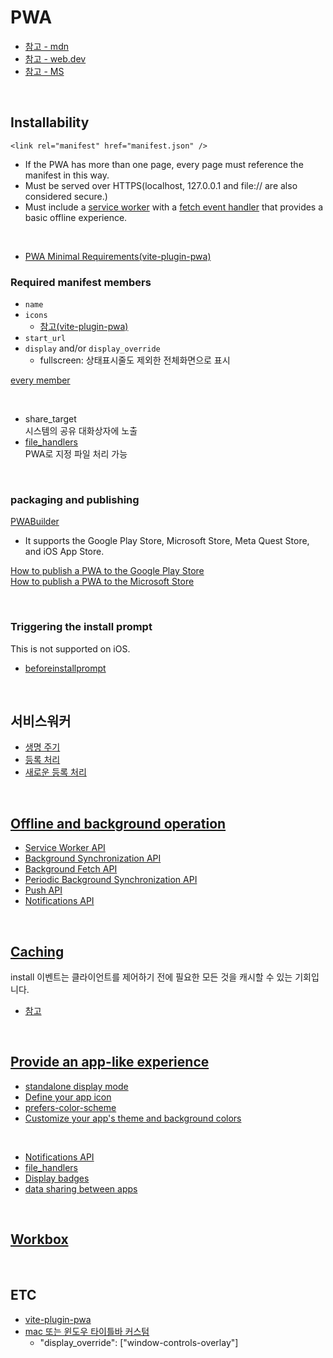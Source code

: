 # PWA

- [참고 - mdn](https://developer.mozilla.org/en-US/docs/Web/Progressive_web_apps)
- [참고 - web.dev](https://web.dev/articles/pwa-checklist?hl=ko)
- [참고 - MS](https://learn.microsoft.com/ko-kr/microsoft-edge/progressive-web-apps-chromium/how-to/best-practices)

<br />

## Installability

`<link rel="manifest" href="manifest.json" />`

- If the PWA has more than one page, every page must reference the manifest in this way.
- Must be served over HTTPS(localhost, 127.0.0.1 and file:// are also considered secure.)
- Must include a [service worker](https://developer.mozilla.org/en-US/docs/Web/API/Service_Worker_API) with a [fetch event handler](https://developer.mozilla.org/en-US/docs/Web/API/ServiceWorkerGlobalScope/fetch_event) that provides a basic offline experience.

<br />

- [PWA Minimal Requirements(vite-plugin-pwa)](https://vite-pwa-org.netlify.app/guide/pwa-minimal-requirements.html)

### Required manifest members

- `name`
- `icons`
  - [참고(vite-plugin-pwa)](https://vite-pwa-org.netlify.app/assets-generator/#pwa-minimal-icons-requirements)
- `start_url`
- `display` and/or `display_override`
  - fullscreen: 상태표시줄도 제외한 전체화면으로 표시

[every member](https://developer.mozilla.org/en-US/docs/Web/Manifest)

<br />

- share_target\
  시스템의 공유 대화상자에 노출
- [file_handlers](https://developer.mozilla.org/en-US/docs/Web/Progressive_web_apps/How_to/Associate_files_with_your_PWA)\
  PWA로 지정 파일 처리 가능

<br />

### packaging and publishing

[PWABuilder](https://docs.pwabuilder.com/#/builder/quick-start)

- It supports the Google Play Store, Microsoft Store, Meta Quest Store, and iOS App Store.

[How to publish a PWA to the Google Play Store](https://chromeos.dev/en/publish/pwa-in-play)\
[How to publish a PWA to the Microsoft Store](https://learn.microsoft.com/en-us/microsoft-edge/progressive-web-apps-chromium/how-to/microsoft-store)

<br />

### Triggering the install prompt

This is not supported on iOS.

- [beforeinstallprompt](https://developer.mozilla.org/en-US/docs/Web/API/Window/beforeinstallprompt_event)

<br />

## 서비스워커

- [생명 주기](https://web.dev/articles/service-worker-lifecycle?hl=ko)
- [등록 처리](https://developer.mozilla.org/en-US/docs/Web/API/Service_Worker_API/Using_Service_Workers#registering_your_worker)
- [새로운 등록 처리](https://web.dev/articles/service-worker-lifecycle?hl=ko#handling_updates)

<br />

## [Offline and background operation](https://developer.mozilla.org/en-US/docs/Web/Progressive_web_apps/Guides/Offline_and_background_operation)

- [Service Worker API](https://developer.mozilla.org/en-US/docs/Web/API/Service_Worker_API)
- [Background Synchronization API](https://developer.mozilla.org/en-US/docs/Web/API/Background_Synchronization_API)
- [Background Fetch API](https://developer.mozilla.org/en-US/docs/Web/API/Background_Fetch_API)
- [Periodic Background Synchronization API](https://developer.mozilla.org/en-US/docs/Web/API/Web_Periodic_Background_Synchronization_API)
- [Push API](https://developer.mozilla.org/en-US/docs/Web/API/Push_API)
- [Notifications API](https://developer.mozilla.org/en-US/docs/Web/API/Notifications_API)

<br />

## [Caching](https://developer.mozilla.org/en-US/docs/Web/Progressive_web_apps/Guides/Caching#cache_first_with_cache_refresh)

install 이벤트는 클라이언트를 제어하기 전에 필요한 모든 것을 캐시할 수 있는 기회입니다.

- [참고](https://web.dev/articles/service-worker-lifecycle?hl=ko#install)

<br />

## [Provide an app-like experience](https://developer.mozilla.org/en-US/docs/Web/Progressive_web_apps/Guides/Best_practices#provide_an_app-like_experience)

- [standalone display mode](https://developer.mozilla.org/en-US/docs/Web/Progressive_web_apps/How_to/Create_a_standalone_app)
- [Define your app icon](https://developer.mozilla.org/en-US/docs/Web/Progressive_web_apps/How_to/Define_app_icons)
- [prefers-color-scheme](https://developer.mozilla.org/en-US/docs/Web/CSS/@media/prefers-color-scheme)
- [Customize your app's theme and background colors](https://developer.mozilla.org/en-US/docs/Web/Progressive_web_apps/How_to/Customize_your_app_colors)

<br />

- [Notifications API](https://developer.mozilla.org/en-US/docs/Web/API/Notifications_API)
- [file_handlers](https://developer.mozilla.org/en-US/docs/Web/Manifest/file_handlers)
- [Display badges](https://developer.mozilla.org/en-US/docs/Web/Progressive_web_apps/How_to/Display_badge_on_app_icon)
- [data sharing between apps](https://developer.mozilla.org/en-US/docs/Web/Progressive_web_apps/How_to/Share_data_between_apps)

<br />

## [Workbox](https://developer.chrome.com/docs/workbox?hl=ko)

<br />

## ETC

- [vite-plugin-pwa](../JS-Bundler/Vite.md#vite-plugin-pwa)
- [mac 또는 윈도우 타이틀바 커스텀](https://web.dev/articles/window-controls-overlay?hl=ko)
  - "display_override": ["window-controls-overlay"]
